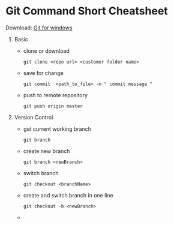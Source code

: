 # Git Command Short Cheatsheet

Download: [Git for windows](https://github.com/git-for-windows/git/releases)

1. Basic
   - clone or download
   
     `git clone <repo url> <customer folder name>`
   
   - save for change
   
     `git commit  <path_to_file> -m " commit message " `
   
   - push to remote repository
   
     `git push origin master`

2. Version Control
   - get current working branch
   
     `git branch`
   
   - create new branch
   
     `git branch <newBranch>`
   
   - switch branch
   
     `git checkout <branchName>`
   
   - create and switch branch in one line
   
     `git checkout -b <newBranch>`
     
   - 
